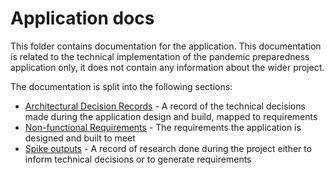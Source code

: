 # Application docs

This folder contains documentation for the application. This documentation is related to the technical implementation of the pandemic preparedness application only, it does not contain any information about the wider project.

The documentation is split into the following sections:
- [Architectural Decision Records](./architectural-decision-records/README.md) - A record of the technical decisions made during the application design and build, mapped to requirements
- [Non-functional Requirements](./non-functional-requirements/README.md) - The requirements the application is designed and built to meet
- [Spike outputs](./spike-outputs/README.md) - A record of research done during the project either to inform technical decisions or to generate requirements
